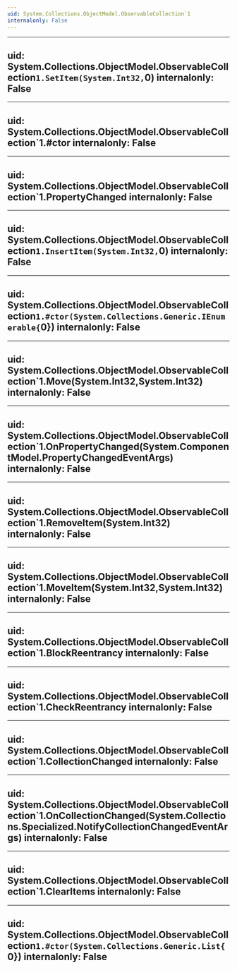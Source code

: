 ```yaml
---
uid: System.Collections.ObjectModel.ObservableCollection`1
internalonly: False
---
```


---
uid: System.Collections.ObjectModel.ObservableCollection`1.SetItem(System.Int32,`0)
internalonly: False
---

---
uid: System.Collections.ObjectModel.ObservableCollection`1.#ctor
internalonly: False
---

---
uid: System.Collections.ObjectModel.ObservableCollection`1.PropertyChanged
internalonly: False
---

---
uid: System.Collections.ObjectModel.ObservableCollection`1.InsertItem(System.Int32,`0)
internalonly: False
---

---
uid: System.Collections.ObjectModel.ObservableCollection`1.#ctor(System.Collections.Generic.IEnumerable{`0})
internalonly: False
---

---
uid: System.Collections.ObjectModel.ObservableCollection`1.Move(System.Int32,System.Int32)
internalonly: False
---

---
uid: System.Collections.ObjectModel.ObservableCollection`1.OnPropertyChanged(System.ComponentModel.PropertyChangedEventArgs)
internalonly: False
---

---
uid: System.Collections.ObjectModel.ObservableCollection`1.RemoveItem(System.Int32)
internalonly: False
---

---
uid: System.Collections.ObjectModel.ObservableCollection`1.MoveItem(System.Int32,System.Int32)
internalonly: False
---

---
uid: System.Collections.ObjectModel.ObservableCollection`1.BlockReentrancy
internalonly: False
---

---
uid: System.Collections.ObjectModel.ObservableCollection`1.CheckReentrancy
internalonly: False
---

---
uid: System.Collections.ObjectModel.ObservableCollection`1.CollectionChanged
internalonly: False
---

---
uid: System.Collections.ObjectModel.ObservableCollection`1.OnCollectionChanged(System.Collections.Specialized.NotifyCollectionChangedEventArgs)
internalonly: False
---

---
uid: System.Collections.ObjectModel.ObservableCollection`1.ClearItems
internalonly: False
---

---
uid: System.Collections.ObjectModel.ObservableCollection`1.#ctor(System.Collections.Generic.List{`0})
internalonly: False
---
